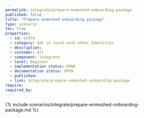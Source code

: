 ```yaml
---
permalink: integrate/prepare-enmeshed-onboarding-package
published: false
title: "Prepare enmeshed onboarding package"
type: scenario
toc: true
properties:
  - id: SC074
  - category: Get in touch with other Identities
  - description:
  - customer: All
  - component: integrate
  - level: Beginner
  - implementation status: DONE
  - documentation status: OPEN
  - published:
  - link: integrate/prepare-enmeshed-onboarding-package
require:
required_by:
---
```


{% include scenarios/integrate/prepare-enmeshed-onboarding-package.md %}
